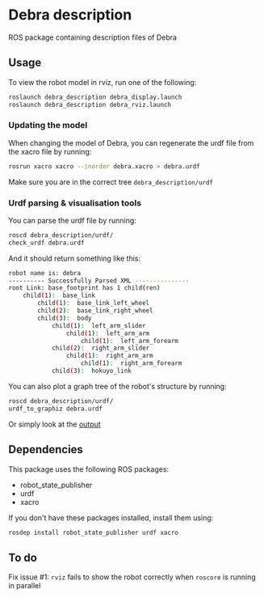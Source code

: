 Debra description
=================
ROS package containing description files of Debra


Usage
-----
To view the robot model in rviz, run one of the following:
```sh
roslaunch debra_description debra_display.launch
roslaunch debra_description debra_rviz.launch
```

### Updating the model
When changing the model of Debra,
you can regenerate the urdf file from the xacro file by running:
```sh
rosrun xacro xacro --inorder debra.xacro > debra.urdf
```
Make sure you are in the correct tree `debra_descriptìon/urdf`

### Urdf parsing & visualisation tools
You can parse the urdf file by running:
```sh
roscd debra_description/urdf/
check_urdf debra.urdf
```
And it should return something like this:
```sh
robot name is: debra
---------- Successfully Parsed XML ---------------
root Link: base_footprint has 1 child(ren)
    child(1):  base_link
        child(1):  base_link_left_wheel
        child(2):  base_link_right_wheel
        child(3):  body
            child(1):  left_arm_slider
                child(1):  left_arm_arm
                    child(1):  left_arm_forearm
            child(2):  right_arm_slider
                child(1):  right_arm_arm
                    child(1):  right_arm_forearm
            child(3):  hokuyo_link
```

You can also plot a graph tree of the robot's structure by running:
```sh
roscd debra_description/urdf/
urdf_to_graphiz debra.urdf
```
Or simply look at the [output](urdf/debra.pdf)

Dependencies
------------
This package uses the following ROS packages:
* robot_state_publisher
* urdf
* xacro

If you don't have these packages installed, install them using:
```sh
rosdep install robot_state_publisher urdf xacro
```

To do
-----
Fix issue #1: `rviz` fails to show the robot correctly when `roscore` is
running in parallel
